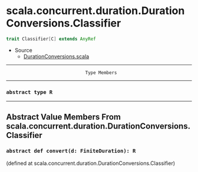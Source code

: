 
#           scala.concurrent.duration.DurationConversions.Classifier           #

```scala
trait Classifier[C] extends AnyRef
```

* Source
  * [DurationConversions.scala](https://github.com/scala/scala/tree/6d09a1ba5f/src/library/scala/concurrent/duration/DurationConversions.scala#L1)


--------------------------------------------------------------------------------
                                  Type Members
--------------------------------------------------------------------------------


### `abstract type R`                                                        ###


--------------------------------------------------------------------------------
Abstract Value Members From scala.concurrent.duration.DurationConversions.Classifier
--------------------------------------------------------------------------------


### `abstract def convert(d: FiniteDuration): R`                             ###
(defined at scala.concurrent.duration.DurationConversions.Classifier)
